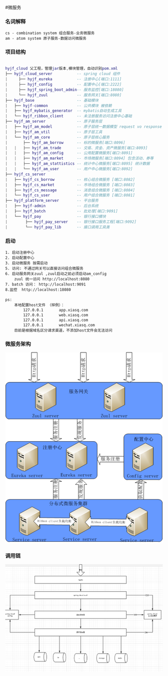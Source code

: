 #微服务

### 名词解释
    cs - combination system 组合服务-业务微服务
    am - atom system 原子服务-数据访问微服务
    
    
### 项目结构


``` lua

hyjf_cloud 父工程，管理jar版本,模块管理，自动识别pom.xml
├── hyjf_cloud_server           -- spring cloud 组件
|     ├── hyjf_eureka           -- 注册中心[端口:1111]
|     ├── hyjf_config           -- 配置中心[端口:2222]
|     ├── hyjf_spring_boot_admin-- 服务监控[端口:18080]
|     └── hyjf_zuul             -- 服务网关[端口:8080]
├── hyjf_base                   -- 基础模块
|   ├── hyjf-common             -- 公共模块 被依赖
|   ├── hyjf_mybatis_generator  -- mybatis自动生成工具
|   └── hyjf_ribbon_client      -- 未注册服务访问注册中心基础
├── hyjf_am_server              -- 原子服务层
|   ├── hyjf_am_model           -- 原子层统一数据模型 request vo response
|   ├── hyjf_am_util            -- 原子层工具
|   └── hyjf_am_core            -- 原子层核心服务
|       ├── hyjf_am_borrow      -- 标的微服务[端口:8096]
|   |   ├── hyjf_am_trade       -- 交易、资金、资产微服务[端口:8093]
|   |   ├── hyjf_am_config      -- 公用配置微服务[端口:8091]
|   |   ├── hyjf_am_market      -- 市场微服务[端口:8094] 包含活动、券等
|   |   ├── hyjf_am_stattistics -- 统计中心微服务[端口:8095] 统计数据
|   |   └── hyjf_am_user        -- 用户中心微服务[端口:8092]
├── hyjf_cs_server
|   ├── hyjf_cs_borrow          -- 核心组合微服务 [端口:8082] 
|   ├── hyjf_cs_market          -- 市场组合微服务 [端口:8083] 
|   ├── hyjf_cs_message         -- 消息组合微服务 [端口:8084] 
|   └── hyjf_cs_user            -- 用户组合微服务 [端口:8081] 
├── hyjf_platform_server        -- 平台服务
|   ├── hyjf-admin              -- 后台系统
|   ├── hyjf_batch              -- 批处理[端口:9091]
|   └── hyjf_pay                -- 银行接口模块
|        ├── hyjf_pay_server    -- 银行接口服务工程[端口:9092]
|        └── hyjf_pay_lib       -- 接口调用工具类

```

### 启动
    1. 启动注册中心 
    2. 启动配置中心 
    3. 启动微服务 按需启动
    5. 访问: 不通过网关可以直接访问组合微服务
    6. 启动服务网关zuul ,zuul启动之前必须启动am_config
        zuul 统一访问 http://localhost:8080
    7. batch 访问： http://localhost:9091
    8.监控  http://localhost:18080
    
    ps:
        本地配置host文件 （样例）：
            127.0.0.1       app.xiasq.com
            127.0.0.1       web.xiasq.com
            127.0.0.1       api.xiasq.com
            127.0.0.1       wechat.xiasq.com
        目前是根据域名区分请求渠道，不添加host文件会无法访问  
        
### 微服务架构
   ![调用链](pic2.png)    
       
### 调用链
   ![调用链](pic1.png)
   